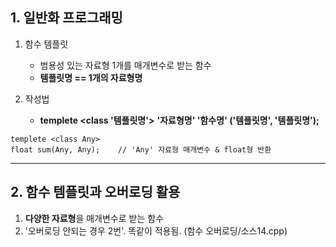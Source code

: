 ## 1. 일반화 프로그래밍
1) 함수 템플릿
   * 범용성 있는 자료형 1개를 매개변수로 받는 함수
   * **템플릿명 == 1개의 자료형명**

2) 작성법
   * **templete <class '템플릿명'>**
     **'자료형명' '함수명' ('템플릿명', '템플릿명');**
```
templete <class Any>
float sum(Any, Any);	// 'Any' 자료형 매개변수 & float형 반환
```
---
## 2. 함수 템플릿과 오버로딩 활용
1) **다양한 자료형**을 매개변수로 받는 함수
2) '오버로딩 안되는 경우 2번'. 똑같이 적용됨. (함수 오버로딩/소스14.cpp)
